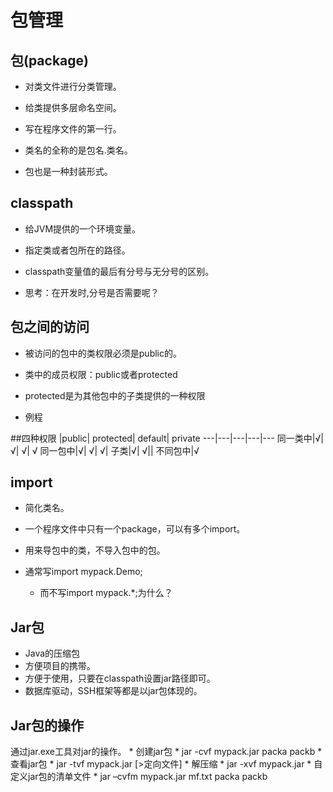 # 包管理 
## 包(package)

* 对类文件进行分类管理。

* 给类提供多层命名空间。

* 写在程序文件的第一行。

* 类名的全称的是包名.类名。

* 包也是一种封装形式。

## classpath

* 给JVM提供的一个环境变量。

* 指定类或者包所在的路径。

* classpath变量值的最后有分号与无分号的区别。

* 思考：在开发时,分号是否需要呢？

## 包之间的访问

* 被访问的包中的类权限必须是public的。

* 类中的成员权限：public或者protected

* protected是为其他包中的子类提供的一种权限

* 例程

##四种权限
|public| protected| default| private
---|---|---|---|---
同一类中|√| √| √| √
同一包中|√| √| √|
子类|√| √||
不同包中|√

## import

* 简化类名。

* 一个程序文件中只有一个package，可以有多个import。

* 用来导包中的类，不导入包中的包。

* 通常写import mypack.Demo;
	* 而不写import mypack.*;为什么？

## Jar包

* Java的压缩包
* 方便项目的携带。
* 方便于使用，只要在classpath设置jar路径即可。
* 数据库驱动，SSH框架等都是以jar包体现的。

## Jar包的操作
通过jar.exe工具对jar的操作。
	* 创建jar包
		* jar -cvf mypack.jar packa packb
	* 查看jar包
		* jar -tvf mypack.jar [>定向文件]
	* 解压缩
		* jar -xvf mypack.jar
	* 自定义jar包的清单文件
		* jar –cvfm mypack.jar mf.txt packa packb